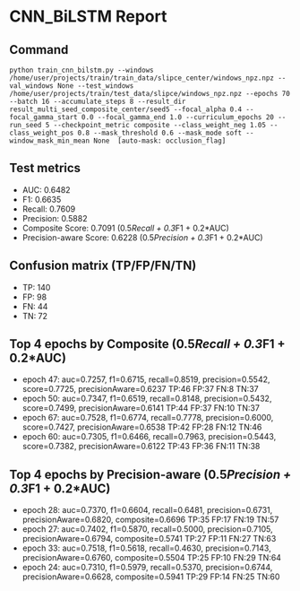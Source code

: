 # CNN_BiLSTM Report

## Command
```
python train_cnn_bilstm.py --windows /home/user/projects/train/train_data/slipce_center/windows_npz.npz --val_windows None --test_windows /home/user/projects/train/test_data/slipce/windows_npz.npz --epochs 70 --batch 16 --accumulate_steps 8 --result_dir result_multi_seed_composite_center/seed5 --focal_alpha 0.4 --focal_gamma_start 0.0 --focal_gamma_end 1.0 --curriculum_epochs 20 --run_seed 5 --checkpoint_metric composite --class_weight_neg 1.05 --class_weight_pos 0.8 --mask_threshold 0.6 --mask_mode soft --window_mask_min_mean None  [auto-mask: occlusion_flag]
```

## Test metrics
- AUC: 0.6482
- F1: 0.6635
- Recall: 0.7609
- Precision: 0.5882
- Composite Score: 0.7091 (0.5*Recall + 0.3*F1 + 0.2*AUC)
- Precision-aware Score: 0.6228 (0.5*Precision + 0.3*F1 + 0.2*AUC)
## Confusion matrix (TP/FP/FN/TN)
- TP: 140
- FP: 98
- FN: 44
- TN: 72

## Top 4 epochs by Composite (0.5*Recall + 0.3*F1 + 0.2*AUC)
- epoch 47: auc=0.7257, f1=0.6715, recall=0.8519, precision=0.5542, score=0.7725, precisionAware=0.6237  TP:46 FP:37 FN:8 TN:37
- epoch 50: auc=0.7347, f1=0.6519, recall=0.8148, precision=0.5432, score=0.7499, precisionAware=0.6141  TP:44 FP:37 FN:10 TN:37
- epoch 67: auc=0.7528, f1=0.6774, recall=0.7778, precision=0.6000, score=0.7427, precisionAware=0.6538  TP:42 FP:28 FN:12 TN:46
- epoch 60: auc=0.7305, f1=0.6466, recall=0.7963, precision=0.5443, score=0.7382, precisionAware=0.6122  TP:43 FP:36 FN:11 TN:38

## Top 4 epochs by Precision-aware (0.5*Precision + 0.3*F1 + 0.2*AUC)
- epoch 28: auc=0.7370, f1=0.6604, recall=0.6481, precision=0.6731, precisionAware=0.6820, composite=0.6696  TP:35 FP:17 FN:19 TN:57
- epoch 27: auc=0.7402, f1=0.5870, recall=0.5000, precision=0.7105, precisionAware=0.6794, composite=0.5741  TP:27 FP:11 FN:27 TN:63
- epoch 33: auc=0.7518, f1=0.5618, recall=0.4630, precision=0.7143, precisionAware=0.6760, composite=0.5504  TP:25 FP:10 FN:29 TN:64
- epoch 24: auc=0.7310, f1=0.5979, recall=0.5370, precision=0.6744, precisionAware=0.6628, composite=0.5941  TP:29 FP:14 FN:25 TN:60
